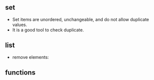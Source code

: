 

## set
- Set items are unordered, unchangeable, and do not allow duplicate values.
- It is a good tool to check duplicate.

## list
- remove elements:

## functions
